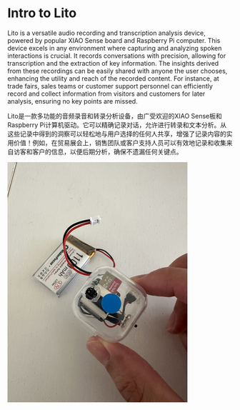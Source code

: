 # Intro to Lito 
Lito is a versatile audio recording and transcription analysis device, powered by popular XIAO Sense board and Raspberry Pi computer. This device excels in any environment where capturing and analyzing spoken interactions is crucial. It records conversations with precision, allowing for transcription and the extraction of key information. The insights derived from these recordings can be easily shared with anyone the user chooses, enhancing the utility and reach of the recorded content. For instance, at trade fairs, sales teams or customer support personnel can efficiently record and collect information from visitors and customers for later analysis, ensuring no key points are missed.

Lito是一款多功能的音频录音和转录分析设备，由广受欢迎的XIAO Sense板和Raspberry Pi计算机驱动。它可以精确记录对话，允许进行转录和文本分析。从这些记录中得到的洞察可以轻松地与用户选择的任何人共享，增强了记录内容的实用价值！例如，在贸易展会上，销售团队或客户支持人员可以有效地记录和收集来自访客和客户的信息，以便后期分析，确保不遗漏任何关键点。

<img src="Img/IMG_3635.JPG" width="80%" height="auto">


